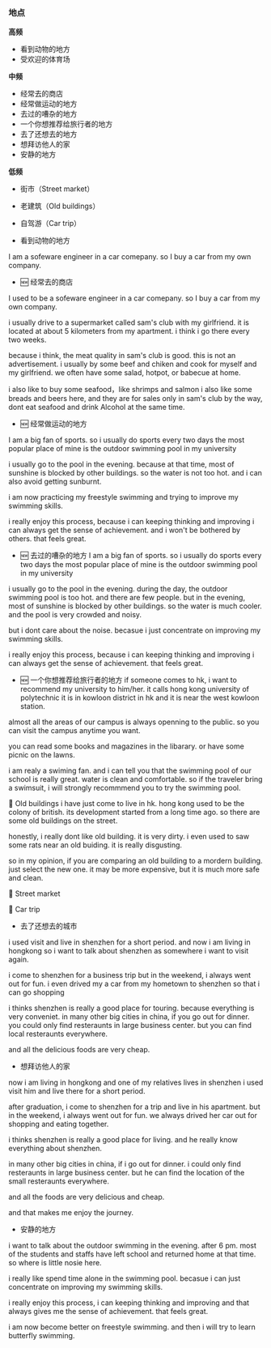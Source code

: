 ### **地点**

**高频**

* 看到动物的地方
* 受欢迎的体育场

**中频**

* 经常去的商店
* 经常做运动的地方
* 去过的嘈杂的地方
* 一个你想推荐给旅行者的地方
* 去了还想去的地方
* 想拜访他人的家
* 安静的地方

**低频**

* 街市（Street market）
* 老建筑（Old buildings）
* 自驾游（Car trip）


* 看到动物的地方


I am a sofeware engineer in a car comepany.
so I buy a car from my own company.



* 🆕 经常去的商店

I used to be a sofeware engineer in a car comepany.
so I buy a car from my own company.

i usually drive to a supermarket called sam's club with my girlfriend.
it is located at about 5 kilometers from my apartment.
i think i go there every two weeks.

because i think, the meat quality in sam's club is good.
this is not an advertisement.
i usually by some beef and chiken and cook for myself and my girlfriend.
we often have some salad, hotpot, or babecue at home. 


i also like to buy some seafood，like shrimps and salmon
i also like some breads and beers here,
and they are for sales only in sam's club
by the way, dont eat seafood and drink Alcohol at the same time.

* 🆕 经常做运动的地方

I am a big fan of sports.
so i usually do sports every two days 
the most popular place of mine is the outdoor swimming pool in my university


i usually go to the pool in the evening.
because at that time, most of sunshine is blocked by other buildings.
so the water is not too hot.
and i can also avoid getting sunburnt.

i am now practicing my freestyle swimming 
and trying to improve my swimming skills.

i really enjoy this process,
because i can keeping thinking and improving
i can always get the sense of achievement.
and i won't be bothered by others.
that feels great.


* 🆕 去过的嘈杂的地方
I am a big fan of sports.
so i usually do sports every two days 
the most popular place of mine is the outdoor swimming pool in my university


i usually go to the pool in the evening.
during the day, the outdoor swimming pool is too hot.
and there are few people.
but in the evening, most of sunshine is blocked by other buildings.
so the water is much cooler.
and the pool is very crowded and noisy.

but i dont care about the noise.
becasue
i just concentrate on improving my swimming skills.

i really enjoy this process,
because i can keeping thinking and improving
i can always get the sense of achievement.
that feels great.

* 🆕 一个你想推荐给旅行者的地方
if someone comes to hk, i want to recommend my university to him/her.
it calls hong kong university of polytechnic
it is in kowloon district in hk 
and it is  near the west kowloon station.

almost all the areas of our campus is always openning to the public.
so you can visit the campus anytime you want.

you can read some books and magazines in the libarary.
or have some picnic on the lawns.

i am realy a swiming fan.
and i can tell you that the swimming pool of our school is really great.
water is clean and comfortable.
so if the traveler bring a swimsuit, 
i will strongly recommmend you to try the swimming pool.


🔵 Old buildings
i have just come to live in hk.
hong kong used to be the colony of british.
its development started from a long time ago.
so there are some old buildings on the street.

honestly, i really dont like old building.
it is very dirty.
i even used to saw some rats near an old buiding.
it is really disgusting.

so in my opinion, if you are comparing an old building to a mordern building.
just select the new one.
it may be more expensive, 
but it is much more safe and clean. 

🔵 Street market

🔵 Car trip


* 去了还想去的城市

i used visit and live in shenzhen for a short period.
and now i am living in hongkong
so i want to talk about shenzhen as somewhere i want to visit again.

i come to shenzhen for a business trip
but in the weekend, i always went out for fun.
i even drived my a car from my hometown to shenzhen
so that i can go shopping

i thinks shenzhen is really a good place for touring.
because everything is very conveniet.
in many other big cities in china, if you go out for dinner.
you could only find resteraunts in large business center.
but you can find local resteraunts everywhere.

and all the delicious foods are very cheap. 


* 想拜访他人的家

now i am living in hongkong
and one of my relatives lives  in shenzhen
i used visit him and live there for a short period.

after graduation, i come to shenzhen for a trip and live in his apartment.
but in the weekend, i always went out for fun.
we always drived her car out for shopping and eating together.

i thinks shenzhen is really a good place for living.
and he really know everything about shenzhen.

in many other big cities in china, if i go out for dinner.
i could only find resteraunts in large business center.
but he can find the location of the small resteraunts everywhere.

and all the foods are very  delicious and cheap. 

and that makes me enjoy the journey.



* 安静的地方

i want to talk about the outdoor swimming in the evening.
after 6 pm.
most of the students and staffs have left school and returned home at that time.
so where is little nosie here.


i really like spend time alone in the swimming pool.
becasue
i can just concentrate on improving my swimming skills.

i really enjoy this process,
i can keeping thinking and improving
and that always gives me the sense of achievement.
that feels great.

i am now become better on freestyle swimming.
and then i will try to learn butterfly swimming.